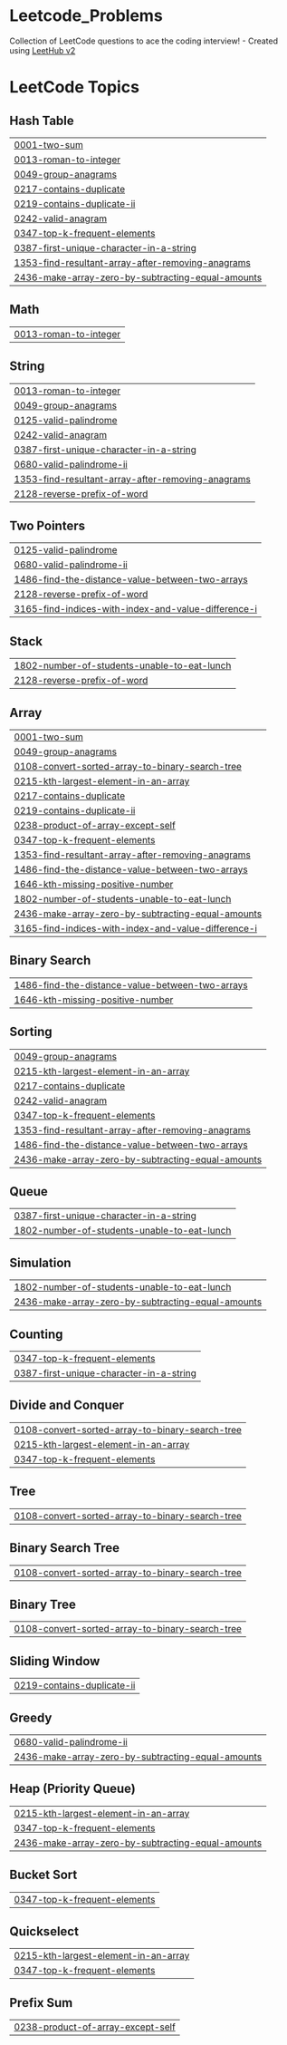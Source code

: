 # Leetcode_Problems
Collection of LeetCode questions to ace the coding interview! - Created using [LeetHub v2](https://github.com/arunbhardwaj/LeetHub-2.0)

<!---LeetCode Topics Start-->
# LeetCode Topics
## Hash Table
|  |
| ------- |
| [0001-two-sum](https://github.com/Balaji0112/Leetcode_Problems/tree/master/0001-two-sum) |
| [0013-roman-to-integer](https://github.com/Balaji0112/Leetcode_Problems/tree/master/0013-roman-to-integer) |
| [0049-group-anagrams](https://github.com/Balaji0112/Leetcode_Problems/tree/master/0049-group-anagrams) |
| [0217-contains-duplicate](https://github.com/Balaji0112/Leetcode_Problems/tree/master/0217-contains-duplicate) |
| [0219-contains-duplicate-ii](https://github.com/Balaji0112/Leetcode_Problems/tree/master/0219-contains-duplicate-ii) |
| [0242-valid-anagram](https://github.com/Balaji0112/Leetcode_Problems/tree/master/0242-valid-anagram) |
| [0347-top-k-frequent-elements](https://github.com/Balaji0112/Leetcode_Problems/tree/master/0347-top-k-frequent-elements) |
| [0387-first-unique-character-in-a-string](https://github.com/Balaji0112/Leetcode_Problems/tree/master/0387-first-unique-character-in-a-string) |
| [1353-find-resultant-array-after-removing-anagrams](https://github.com/Balaji0112/Leetcode_Problems/tree/master/1353-find-resultant-array-after-removing-anagrams) |
| [2436-make-array-zero-by-subtracting-equal-amounts](https://github.com/Balaji0112/Leetcode_Problems/tree/master/2436-make-array-zero-by-subtracting-equal-amounts) |
## Math
|  |
| ------- |
| [0013-roman-to-integer](https://github.com/Balaji0112/Leetcode_Problems/tree/master/0013-roman-to-integer) |
## String
|  |
| ------- |
| [0013-roman-to-integer](https://github.com/Balaji0112/Leetcode_Problems/tree/master/0013-roman-to-integer) |
| [0049-group-anagrams](https://github.com/Balaji0112/Leetcode_Problems/tree/master/0049-group-anagrams) |
| [0125-valid-palindrome](https://github.com/Balaji0112/Leetcode_Problems/tree/master/0125-valid-palindrome) |
| [0242-valid-anagram](https://github.com/Balaji0112/Leetcode_Problems/tree/master/0242-valid-anagram) |
| [0387-first-unique-character-in-a-string](https://github.com/Balaji0112/Leetcode_Problems/tree/master/0387-first-unique-character-in-a-string) |
| [0680-valid-palindrome-ii](https://github.com/Balaji0112/Leetcode_Problems/tree/master/0680-valid-palindrome-ii) |
| [1353-find-resultant-array-after-removing-anagrams](https://github.com/Balaji0112/Leetcode_Problems/tree/master/1353-find-resultant-array-after-removing-anagrams) |
| [2128-reverse-prefix-of-word](https://github.com/Balaji0112/Leetcode_Problems/tree/master/2128-reverse-prefix-of-word) |
## Two Pointers
|  |
| ------- |
| [0125-valid-palindrome](https://github.com/Balaji0112/Leetcode_Problems/tree/master/0125-valid-palindrome) |
| [0680-valid-palindrome-ii](https://github.com/Balaji0112/Leetcode_Problems/tree/master/0680-valid-palindrome-ii) |
| [1486-find-the-distance-value-between-two-arrays](https://github.com/Balaji0112/Leetcode_Problems/tree/master/1486-find-the-distance-value-between-two-arrays) |
| [2128-reverse-prefix-of-word](https://github.com/Balaji0112/Leetcode_Problems/tree/master/2128-reverse-prefix-of-word) |
| [3165-find-indices-with-index-and-value-difference-i](https://github.com/Balaji0112/Leetcode_Problems/tree/master/3165-find-indices-with-index-and-value-difference-i) |
## Stack
|  |
| ------- |
| [1802-number-of-students-unable-to-eat-lunch](https://github.com/Balaji0112/Leetcode_Problems/tree/master/1802-number-of-students-unable-to-eat-lunch) |
| [2128-reverse-prefix-of-word](https://github.com/Balaji0112/Leetcode_Problems/tree/master/2128-reverse-prefix-of-word) |
## Array
|  |
| ------- |
| [0001-two-sum](https://github.com/Balaji0112/Leetcode_Problems/tree/master/0001-two-sum) |
| [0049-group-anagrams](https://github.com/Balaji0112/Leetcode_Problems/tree/master/0049-group-anagrams) |
| [0108-convert-sorted-array-to-binary-search-tree](https://github.com/Balaji0112/Leetcode_Problems/tree/master/0108-convert-sorted-array-to-binary-search-tree) |
| [0215-kth-largest-element-in-an-array](https://github.com/Balaji0112/Leetcode_Problems/tree/master/0215-kth-largest-element-in-an-array) |
| [0217-contains-duplicate](https://github.com/Balaji0112/Leetcode_Problems/tree/master/0217-contains-duplicate) |
| [0219-contains-duplicate-ii](https://github.com/Balaji0112/Leetcode_Problems/tree/master/0219-contains-duplicate-ii) |
| [0238-product-of-array-except-self](https://github.com/Balaji0112/Leetcode_Problems/tree/master/0238-product-of-array-except-self) |
| [0347-top-k-frequent-elements](https://github.com/Balaji0112/Leetcode_Problems/tree/master/0347-top-k-frequent-elements) |
| [1353-find-resultant-array-after-removing-anagrams](https://github.com/Balaji0112/Leetcode_Problems/tree/master/1353-find-resultant-array-after-removing-anagrams) |
| [1486-find-the-distance-value-between-two-arrays](https://github.com/Balaji0112/Leetcode_Problems/tree/master/1486-find-the-distance-value-between-two-arrays) |
| [1646-kth-missing-positive-number](https://github.com/Balaji0112/Leetcode_Problems/tree/master/1646-kth-missing-positive-number) |
| [1802-number-of-students-unable-to-eat-lunch](https://github.com/Balaji0112/Leetcode_Problems/tree/master/1802-number-of-students-unable-to-eat-lunch) |
| [2436-make-array-zero-by-subtracting-equal-amounts](https://github.com/Balaji0112/Leetcode_Problems/tree/master/2436-make-array-zero-by-subtracting-equal-amounts) |
| [3165-find-indices-with-index-and-value-difference-i](https://github.com/Balaji0112/Leetcode_Problems/tree/master/3165-find-indices-with-index-and-value-difference-i) |
## Binary Search
|  |
| ------- |
| [1486-find-the-distance-value-between-two-arrays](https://github.com/Balaji0112/Leetcode_Problems/tree/master/1486-find-the-distance-value-between-two-arrays) |
| [1646-kth-missing-positive-number](https://github.com/Balaji0112/Leetcode_Problems/tree/master/1646-kth-missing-positive-number) |
## Sorting
|  |
| ------- |
| [0049-group-anagrams](https://github.com/Balaji0112/Leetcode_Problems/tree/master/0049-group-anagrams) |
| [0215-kth-largest-element-in-an-array](https://github.com/Balaji0112/Leetcode_Problems/tree/master/0215-kth-largest-element-in-an-array) |
| [0217-contains-duplicate](https://github.com/Balaji0112/Leetcode_Problems/tree/master/0217-contains-duplicate) |
| [0242-valid-anagram](https://github.com/Balaji0112/Leetcode_Problems/tree/master/0242-valid-anagram) |
| [0347-top-k-frequent-elements](https://github.com/Balaji0112/Leetcode_Problems/tree/master/0347-top-k-frequent-elements) |
| [1353-find-resultant-array-after-removing-anagrams](https://github.com/Balaji0112/Leetcode_Problems/tree/master/1353-find-resultant-array-after-removing-anagrams) |
| [1486-find-the-distance-value-between-two-arrays](https://github.com/Balaji0112/Leetcode_Problems/tree/master/1486-find-the-distance-value-between-two-arrays) |
| [2436-make-array-zero-by-subtracting-equal-amounts](https://github.com/Balaji0112/Leetcode_Problems/tree/master/2436-make-array-zero-by-subtracting-equal-amounts) |
## Queue
|  |
| ------- |
| [0387-first-unique-character-in-a-string](https://github.com/Balaji0112/Leetcode_Problems/tree/master/0387-first-unique-character-in-a-string) |
| [1802-number-of-students-unable-to-eat-lunch](https://github.com/Balaji0112/Leetcode_Problems/tree/master/1802-number-of-students-unable-to-eat-lunch) |
## Simulation
|  |
| ------- |
| [1802-number-of-students-unable-to-eat-lunch](https://github.com/Balaji0112/Leetcode_Problems/tree/master/1802-number-of-students-unable-to-eat-lunch) |
| [2436-make-array-zero-by-subtracting-equal-amounts](https://github.com/Balaji0112/Leetcode_Problems/tree/master/2436-make-array-zero-by-subtracting-equal-amounts) |
## Counting
|  |
| ------- |
| [0347-top-k-frequent-elements](https://github.com/Balaji0112/Leetcode_Problems/tree/master/0347-top-k-frequent-elements) |
| [0387-first-unique-character-in-a-string](https://github.com/Balaji0112/Leetcode_Problems/tree/master/0387-first-unique-character-in-a-string) |
## Divide and Conquer
|  |
| ------- |
| [0108-convert-sorted-array-to-binary-search-tree](https://github.com/Balaji0112/Leetcode_Problems/tree/master/0108-convert-sorted-array-to-binary-search-tree) |
| [0215-kth-largest-element-in-an-array](https://github.com/Balaji0112/Leetcode_Problems/tree/master/0215-kth-largest-element-in-an-array) |
| [0347-top-k-frequent-elements](https://github.com/Balaji0112/Leetcode_Problems/tree/master/0347-top-k-frequent-elements) |
## Tree
|  |
| ------- |
| [0108-convert-sorted-array-to-binary-search-tree](https://github.com/Balaji0112/Leetcode_Problems/tree/master/0108-convert-sorted-array-to-binary-search-tree) |
## Binary Search Tree
|  |
| ------- |
| [0108-convert-sorted-array-to-binary-search-tree](https://github.com/Balaji0112/Leetcode_Problems/tree/master/0108-convert-sorted-array-to-binary-search-tree) |
## Binary Tree
|  |
| ------- |
| [0108-convert-sorted-array-to-binary-search-tree](https://github.com/Balaji0112/Leetcode_Problems/tree/master/0108-convert-sorted-array-to-binary-search-tree) |
## Sliding Window
|  |
| ------- |
| [0219-contains-duplicate-ii](https://github.com/Balaji0112/Leetcode_Problems/tree/master/0219-contains-duplicate-ii) |
## Greedy
|  |
| ------- |
| [0680-valid-palindrome-ii](https://github.com/Balaji0112/Leetcode_Problems/tree/master/0680-valid-palindrome-ii) |
| [2436-make-array-zero-by-subtracting-equal-amounts](https://github.com/Balaji0112/Leetcode_Problems/tree/master/2436-make-array-zero-by-subtracting-equal-amounts) |
## Heap (Priority Queue)
|  |
| ------- |
| [0215-kth-largest-element-in-an-array](https://github.com/Balaji0112/Leetcode_Problems/tree/master/0215-kth-largest-element-in-an-array) |
| [0347-top-k-frequent-elements](https://github.com/Balaji0112/Leetcode_Problems/tree/master/0347-top-k-frequent-elements) |
| [2436-make-array-zero-by-subtracting-equal-amounts](https://github.com/Balaji0112/Leetcode_Problems/tree/master/2436-make-array-zero-by-subtracting-equal-amounts) |
## Bucket Sort
|  |
| ------- |
| [0347-top-k-frequent-elements](https://github.com/Balaji0112/Leetcode_Problems/tree/master/0347-top-k-frequent-elements) |
## Quickselect
|  |
| ------- |
| [0215-kth-largest-element-in-an-array](https://github.com/Balaji0112/Leetcode_Problems/tree/master/0215-kth-largest-element-in-an-array) |
| [0347-top-k-frequent-elements](https://github.com/Balaji0112/Leetcode_Problems/tree/master/0347-top-k-frequent-elements) |
## Prefix Sum
|  |
| ------- |
| [0238-product-of-array-except-self](https://github.com/Balaji0112/Leetcode_Problems/tree/master/0238-product-of-array-except-self) |
<!---LeetCode Topics End-->